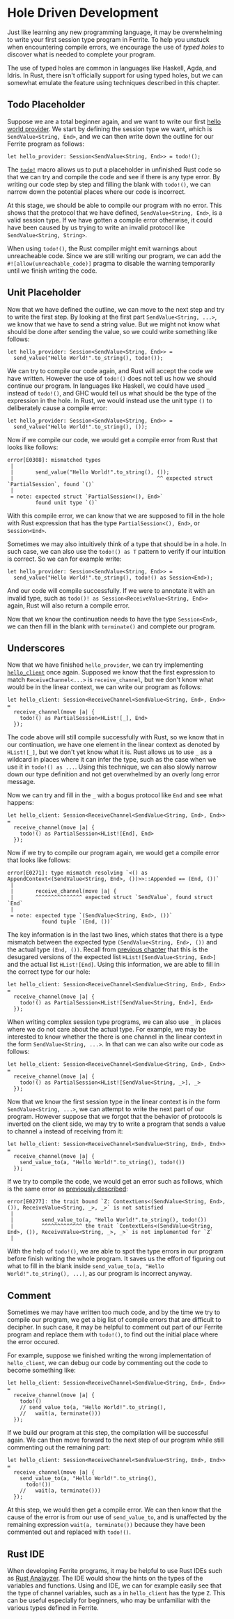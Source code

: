 # Hole Driven Development

Just like learning any new programming language, it may be overwhelming to
write your first session type program in Ferrite. To help you unstuck
when encountering compile errors, we encourage the use of _typed holes_
to discover what is needed to complete your program.

The use of typed holes are common in languages like Haskell, Agda, and Idris.
In Rust, there isn't officially support for using typed holes, but we can
somewhat emulate the feature using techniques described in this chapter.

## Todo Placeholder

Suppose we are a total beginner again, and we want to write our first
[hello world provider](../01-getting-started/02-hello-world.md).
We start by defining the session type we want, which is
`SendValue<String, End>`, and we can then write down the outline
for our Ferrite program as follows:

```rust, noplaypen
let hello_provider: Session<SendValue<String, End>> = todo!();
```

The [`todo!`](https://doc.rust-lang.org/std/macro.todo.html) macro allows
us to put a placeholder in unfinished Rust code so that we can try and
compile the code and see if there is any type error. By writing our code
step by step and filling the blank with `todo!()`, we can narrow down
the potential places where our code is incorrect.

At this stage, we should be able to compile our program with no error.
This shows that the protocol that we have defined, `SendValue<String, End>`,
is a valid session type. If we have gotten a compile error otherwise,
it could have been caused by us trying to write an invalid protocol
like `SendValue<String, String>`.

When using `todo!()`, the Rust compiler might emit warnings about
unreacheable code. Since we are still writing our program, we can
add the `#![allow(unreachable_code)]` pragma to disable the warning
temporarily until we finish writing the code.

## Unit Placeholder

Now that we have defined the outline, we can move to the next step
and try to write the first step. By looking at the first part
`SendValue<String, ...>`, we know that we have to send a string
value. But we might not know what should be done after sending
the value, so we could write something like follows:

```rust, noplaypen
let hello_provider: Session<SendValue<String, End>> =
  send_value("Hello World!".to_string(), todo!());
```

We can try to compile our code again, and Rust will accept the code
we have written. However the use of `todo!()` does not tell us
how we should continue our program. In languages like Haskell,
we could have used `_` instead of `todo!()`, and GHC would tell
us what should be the type of the expression in the hole. In Rust,
we would instead use the unit type `()` to deliberately cause
a compile error:

```rust, noplaypen
let hello_provider: Session<SendValue<String, End>> =
  send_value("Hello World!".to_string(), ());
```

Now if we compile our code, we would get a compile error from Rust
that looks like follows:

```
error[E0308]: mismatched types
 |
 |       send_value("Hello World!".to_string(), ());
 |                                              ^^ expected struct `PartialSession`, found `()`
 |
 = note: expected struct `PartialSession<(), End>`
         found unit type `()`

```

With this compile error, we can know that we are supposed to fill in the hole
with Rust expression that has the type `PartialSession<(), End>`, or `Session<End>`.

Sometimes we may also intuitively think of a type that should be in a hole.
In such case, we can also use the `todo!() as T` pattern to verify if our intuition
is correct. So we can for example write:

```rust, noplaypen
let hello_provider: Session<SendValue<String, End>> =
  send_value("Hello World!".to_string(), todo!() as Session<End>);
```

And our code will compile successfully. If we were to annotate it with an
invalid type, such as `todo()! as Session<ReceiveValue<String, End>>` again,
Rust will also return a compile error.

Now that we know the continuation needs to have the type `Session<End>`, we
can then fill in the blank with `terminate()` and complete our program.

## Underscores

Now that we have finished `hello_provider`, we can try implementing
[`hello_client`](../01-getting-started/03-communication.md) once again.
Supposed we know that the first expression to match `ReceiveChannel<...>`
is `receive_channel`, but we don't know what would be in the linear context,
we can write our program as follows:

```rust, noplaypen
let hello_client: Session<ReceiveChannel<SendValue<String, End>, End>> =
  receive_channel(move |a| {
    todo!() as PartialSession<HList![_], End>
  });
```

The code above will still compile successfully with Rust, so we know that
in our continuation, we have one element in the linear context as
denoted by `HList![_]`, but we don't yet know what it is.
Rust allows us to use `_` as a wildcard in places where it can infer the
type, such as the case when we use it in `todo!() as ...`. Using this
technique, we can also slowly narrow down our type definition and not
get overwhelmed by an overly long error message.

Now we can try and fill in the `_` with a bogus protocol like `End`
and see what happens:

```rust, noplaypen
let hello_client: Session<ReceiveChannel<SendValue<String, End>, End>> =
  receive_channel(move |a| {
    todo!() as PartialSession<HList![End], End>
  });
```

Now if we try to compile our program again, we would get a compile error
that looks like follows:

```
error[E0271]: type mismatch resolving `<() as AppendContext<(SendValue<String, End>, ())>>::Appended == (End, ())`
 |
 |       receive_channel(move |a| {
 |       ^^^^^^^^^^^^^^^ expected struct `SendValue`, found struct `End`
 |
 = note: expected type `(SendValue<String, End>, ())`
           found tuple `(End, ())`
```

The key information is in the last two lines, which states that there is a type mismatch
between the expected type `(SendValue<String, End>, ())` and the actual type `(End, ())`.
Recall from [previous chapter](./02-linear-context.md) that this is the desugared versions
of the expected list `HList![SendValue<String, End>]` and the actual list `HList![End]`.
Using this information, we are able to fill in the correct type for our hole:

```rust, noplaypen
let hello_client: Session<ReceiveChannel<SendValue<String, End>, End>> =
  receive_channel(move |a| {
    todo!() as PartialSession<HList![SendValue<String, End>], End>
  });
```

When writing complex session type programs, we can also use `_` in places
where we do not care about the actual type. For example, we may be interested
to know whether the there is one channel in the linear context in the form
`SendValue<String, ...>`. In that can we can also write our code as follows:

```rust, noplaypen
let hello_client: Session<ReceiveChannel<SendValue<String, End>, End>> =
  receive_channel(move |a| {
    todo!() as PartialSession<HList![SendValue<String, _>], _>
  });
```

Now that we know the first session type in the linear context is
in the form `SendValue<String, ...>`, we can attempt to write the next
part of our program. However suppose that we forgot that the behavior
of protocols is inverted on the client side, we may try to write
a program that sends a value to channel `a` instead of receiving from it:

```rust, noplaypen
let hello_client: Session<ReceiveChannel<SendValue<String, End>, End>> =
  receive_channel(move |a| {
    send_value_to(a, "Hello World!".to_string(), todo!())
  });
```

If we try to compile the code, we would get an error such as follows,
which is the same error as [previously described](./04-channel-selectors.md):

```
error[E0277]: the trait bound `Z: ContextLens<(SendValue<String, End>, ()), ReceiveValue<String, _>, _>` is not satisfied
 |
 |         send_value_to(a, "Hello World!".to_string(), todo!())
 |         ^^^^^^^^^^^^^ the trait `ContextLens<(SendValue<String, End>, ()), ReceiveValue<String, _>, _>` is not implemented for `Z`
 |
```

With the help of `todo!()`, we are able to spot the type errors in our program before finish
writing the whole program. It saves us the effort of figuring out what to fill in
the blank inside `send_value_to(a, "Hello World!".to_string(), ...)`, as our program
is incorrect anyway.

## Comment

Sometimes we may have written too much code, and by the time we try to compile our
program, we get a big list of compile errors that are difficult to decipher.
In such case, it may be helpful to comment out part of our Ferrite program
and replace them with `todo!()`, to find out the initial place where the
error occured.

For example, suppose we finished writing the wrong implementation of `hello_client`,
we can debug our code by commenting out the code to become something like:

```rust, noplaypen
let hello_client: Session<ReceiveChannel<SendValue<String, End>, End>> =
  receive_channel(move |a| {
    todo!()
    // send_value_to(a, "Hello World!".to_string(),
    //   wait(a, terminate()))
  });
```

If we build our program at this step, the compilation will be successful again.
We can then move forward to the next step of our program while still
commenting out the remaining part:

```rust, noplaypen
let hello_client: Session<ReceiveChannel<SendValue<String, End>, End>> =
  receive_channel(move |a| {
    send_value_to(a, "Hello World!".to_string(),
      todo!())
    //   wait(a, terminate()))
  });
```

At this step, we would then get a compile error. We can then know that
the cause of the error is from our use of `send_value_to`, and is
unaffected by the remaining expression `wait(a, terminate())`
because they have been commented out and replaced with `todo!()`.

## Rust IDE

When developing Ferrite programs, it may be helpful to use Rust IDEs
such as [Rust Analayzer](https://rust-analyzer.github.io/). The IDE
would show the hints on the types of the variables and functions.
Using and IDE, we can for example easily see that the type of
channel variables, such as `a` in `hello_client` has the type `Z`.
This can be useful especially for beginners, who may be unfamiliar
with the various types defined in Ferrite.
